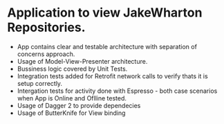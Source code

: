 # Application to view JakeWharton Repositories.

* App contains clear and testable architecture with separation of concerns approach.
* Usage of Model-View-Presenter architecture.
* Bussiness logic covered by Unit Tests.
* Integration tests added for Retrofit network calls to verify thats it is setup correctly.
* Intergation tests for activity done with Espresso - both case scenarios when App is Online and Oflline tested.
* Usage of Dagger 2 to provide dependecies
* Usage of ButterKnife for View binding
